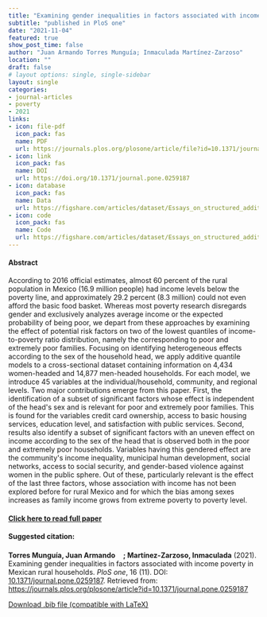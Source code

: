 ```yaml
---
title: "Examining gender inequalities in factors associated with income poverty in Mexican rural households"
subtitle: "published in PloS one" 
date: "2021-11-04"
featured: true
show_post_time: false
author: "Juan Armando Torres Munguía; Inmaculada Martínez-Zarzoso"
location: ""
draft: false
# layout options: single, single-sidebar
layout: single
categories:
- journal-articles
- poverty
- 2021
links:
- icon: file-pdf
  icon_pack: fas
  name: PDF
  url: https://journals.plos.org/plosone/article/file?id=10.1371/journal.pone.0259187&type=printable
- icon: link
  icon_pack: fas
  name: DOI
  url: https://doi.org/10.1371/journal.pone.0259187
- icon: database
  icon_pack: fas
  name: Data
  url: https://figshare.com/articles/dataset/Essays_on_structured_additive_regression_models_applied_to_data_in_development_economics_Electronic_material_/21183271
- icon: code
  icon_pack: fas
  name: Code
  url: https://figshare.com/articles/dataset/Essays_on_structured_additive_regression_models_applied_to_data_in_development_economics_Electronic_material_/21183271
---
```

 


<h4> Abstract </h4>
<p> According to 2016 official estimates, almost 60 percent of the rural population in Mexico (16.9 million people) had income levels below the poverty line, and approximately 29.2 percent (8.3 million) could not even afford the basic food basket. Whereas most poverty research disregards gender and exclusively analyzes average income or the expected probability of being poor, we depart from these approaches by examining the effect of potential risk factors on two of the lowest quantiles of income-to-poverty ratio distribution, namely the corresponding to poor and extremely poor families. Focusing on identifying heterogeneous effects according to the sex of the household head, we apply additive quantile models to a cross-sectional dataset containing information on 4,434 women-headed and 14,877 men-headed households. For each model, we introduce 45 variables at the individual/household, community, and regional levels. Two major contributions emerge from this paper. First, the identification of a subset of significant factors whose effect is independent of the head's sex and is relevant for poor and extremely poor families. This is found for the variables credit card ownership, access to basic housing services, education level, and satisfaction with public services. Second, results also identify a subset of significant factors with an uneven effect on income according to the sex of the head that is observed both in the poor and extremely poor households. Variables having this gendered effect are the community's income inequality, municipal human development, social networks, access to social security, and gender-based violence against women in the public sphere. Out of these, particularly relevant is the effect of the last three factors, whose association with income has not been explored before for rural Mexico and for which the bias among sexes increases as family income grows from extreme poverty to poverty level. </p>

<h4> <a href="https://journals.plos.org/plosone/article?id=10.1371/journal.pone.0259187" target="_blank"> Click here to read full paper </a></h4>

<h4>Suggested citation: </h4>
<p><b>Torres Munguía, Juan Armando<a href="https://orcid.org/0000-0003-3432-6941"><img src="https://fontawesome.com/icons/orcid?f=brands&s=solid" height="16" width="16" ></a>; Martínez-Zarzoso, Inmaculada</b> (2021). Examining gender inequalities in factors associated with income poverty in Mexican rural households. <i>PloS one</i>, 16 (11). DOI: <a href="https://journals.plos.org/plosone/article?id=10.1371/journal.pone.0259187" target="_blank">10.1371/journal.pone.0259187</a>. Retrieved from: <a href="https://journals.plos.org/plosone/article?id=10.1371/journal.pone.0259187" target="_blank">https://journals.plos.org/plosone/article?id=10.1371/journal.pone.0259187</a></p>

<a href="cite.bib" download="cite.bib" class="button"> Download .bib file (compatible with LaTeX) </a>

